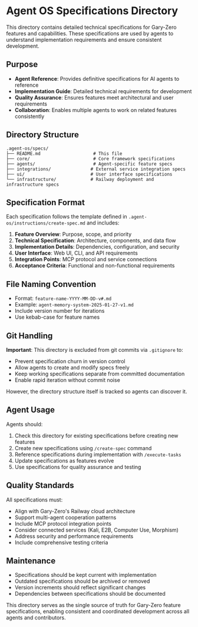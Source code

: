 # Agent OS Specifications Directory

This directory contains detailed technical specifications for Gary-Zero features and capabilities. These specifications are used by agents to understand implementation requirements and ensure consistent development.

## Purpose

- **Agent Reference**: Provides definitive specifications for AI agents to reference
- **Implementation Guide**: Detailed technical requirements for development
- **Quality Assurance**: Ensures features meet architectural and user requirements
- **Collaboration**: Enables multiple agents to work on related features consistently

## Directory Structure

```
.agent-os/specs/
├── README.md                    # This file
├── core/                        # Core framework specifications
├── agents/                      # Agent-specific feature specs
├── integrations/               # External service integration specs
├── ui/                         # User interface specifications
└── infrastructure/             # Railway deployment and infrastructure specs
```

## Specification Format

Each specification follows the template defined in `.agent-os/instructions/create-spec.md` and includes:

1. **Feature Overview**: Purpose, scope, and priority
2. **Technical Specification**: Architecture, components, and data flow
3. **Implementation Details**: Dependencies, configuration, and security
4. **User Interface**: Web UI, CLI, and API requirements
5. **Integration Points**: MCP protocol and service connections
6. **Acceptance Criteria**: Functional and non-functional requirements

## File Naming Convention

- Format: `feature-name-YYYY-MM-DD-v#.md`
- Example: `agent-memory-system-2025-01-27-v1.md`
- Include version number for iterations
- Use kebab-case for feature names

## Git Handling

**Important**: This directory is excluded from git commits via `.gitignore` to:
- Prevent specification churn in version control
- Allow agents to create and modify specs freely
- Keep working specifications separate from committed documentation
- Enable rapid iteration without commit noise

However, the directory structure itself is tracked so agents can discover it.

## Agent Usage

Agents should:
1. Check this directory for existing specifications before creating new features
2. Create new specifications using `/create-spec` command
3. Reference specifications during implementation with `/execute-tasks`
4. Update specifications as features evolve
5. Use specifications for quality assurance and testing

## Quality Standards

All specifications must:
- Align with Gary-Zero's Railway cloud architecture
- Support multi-agent cooperation patterns
- Include MCP protocol integration points
- Consider connected services (Kali, E2B, Computer Use, Morphism)
- Address security and performance requirements
- Include comprehensive testing criteria

## Maintenance

- Specifications should be kept current with implementation
- Outdated specifications should be archived or removed
- Version increments should reflect significant changes
- Dependencies between specifications should be documented

This directory serves as the single source of truth for Gary-Zero feature specifications, enabling consistent and coordinated development across all agents and contributors.
